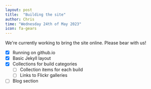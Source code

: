 ```yaml
---
layout: post
title:  "Building the site"
author: Chris
time: "Wednesday 24th of May 2023"
icon: fa-gears
---
```


We're currently working to bring the site online. Please bear with us!

<!--more-->

- [x] Running on github.io
- [x] Basic Jekyll layout
- [x] Collections for build categories
    - [ ] Collection items for each build
    - [ ] Links to Flickr galleries
- [ ] Blog section
